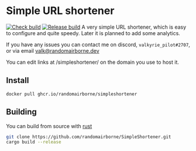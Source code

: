 # Simple URL shortener
[![Check build](https://github.com/randomairborne/SimpleShortener/actions/workflows/check.yml/badge.svg)](https://github.com/randomairborne/SimpleShortener/actions/workflows/check.yml) [![Release build](https://github.com/randomairborne/SimpleShortener/actions/workflows/release.yml/badge.svg)](https://github.com/randomairborne/SimpleShortener/actions/workflows/release.yml)
A very simple URL shortener, which is easy to configure and quite speedy.
Later it is planned to add some analytics.

If you have any issues you can contact me on discord, `valkyrie_pilot#2707`, or via email [valk@randomairborne.dev](valk@randomairborne.dev)

You can edit links at /simpleshortener/ on the domain you use to host it.

## Install
`docker pull ghcr.io/randomairborne/simpleshortener`


## Building
You can build from source with [rust](https://rust-lang.org)
```bash
git clone https://github.com/randomairborne/SimpleShortener.git
cargo build --release
```